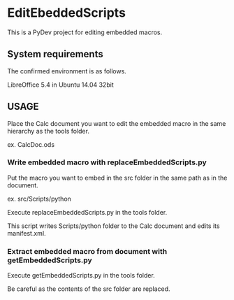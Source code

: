 # EditEbeddedScripts

This is a PyDev project for editing embedded macros.

## System requirements

The confirmed environment is as follows.

LibreOffice 5.4 in Ubuntu 14.04 32bit

## USAGE

Place the Calc document you want to edit the embedded macro in the same hierarchy as the tools folder.

ex.  CalcDoc.ods

### Write embedded macro with replaceEmbeddedScripts.py

Put the macro you want to embed in the src folder in the same path as in the document.

ex.  src/Scripts/python

Execute replaceEmbeddedScripts.py in the tools folder.

This script writes Scripts/python folder to the Calc document and edits its manifest.xml.

### Extract embedded macro from document with getEmbeddedScripts.py

Execute getEmbeddedScripts.py in the tools folder.

Be careful as the contents of the src folder are replaced.
